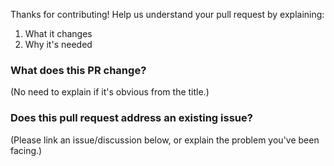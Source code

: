 Thanks for contributing! Help us understand your pull request by explaining:
  1. What it changes
  2. Why it's needed

### What does this PR change?
(No need to explain if it's obvious from the title.)

### Does this pull request address an existing issue?
(Please link an issue/discussion below, or explain the problem you've been facing.)
